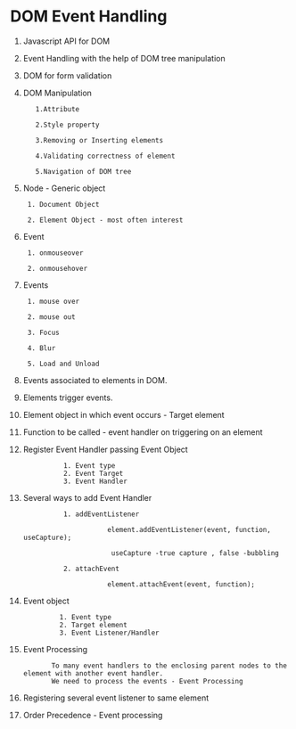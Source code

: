 
# DOM Event Handling 

1. Javascript API for DOM

2. Event Handling with the help of DOM tree manipulation

3. DOM for form validation 

4. DOM Manipulation
  
          1.Attribute
      
          2.Style property
      
          3.Removing or Inserting elements
      
          4.Validating correctness of element
      
          5.Navigation of DOM tree
 
 6. Node - Generic object 
      
         1. Document Object
         
         2. Element Object - most often interest 
 
 7. Event 
  
         1. onmouseover
         
         2. onmousehover 
         
         
 8. Events 
      
         1. mouse over
         
         2. mouse out
         
         3. Focus
         
         4. Blur
         
         5. Load and Unload
         
 
 9. Events associated to elements in DOM.

10. Elements trigger events.
 
11. Element object in which event occurs - Target element

12. Function to be called - event handler on triggering on an element

13. Register Event Handler passing Event Object

                  1. Event type
                  2. Event Target
                  3. Event Handler

14. Several ways to add Event Handler 
                
                  1. addEventListener
                            
                             element.addEventListener(event, function, useCapture);
                              
                              useCapture -true capture , false -bubbling
                             
                  2. attachEvent

                             element.attachEvent(event, function);

   
15. Event object 
        
                 1. Event type
                 2. Target element
                 3. Event Listener/Handler
 
 
16.  Event Processing 
               
                To many event handlers to the enclosing parent nodes to the element with another event handler.
                We need to process the events - Event Processing
 
 
17.  Registering several event listener to same element

18.  Order Precedence - Event processing
        
